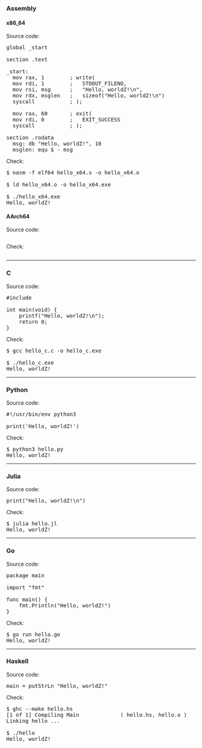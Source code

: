 ### Assembly
#### x86_64
Source code:
<pre>
global _start

section .text

_start:
  mov rax, 1        ; write(
  mov rdi, 1        ;   STDOUT_FILENO,
  mov rsi, msg      ;   "Hello, worldZ!\n",
  mov rdx, msglen   ;   sizeof("Hello, worldZ!\n")
  syscall           ; );

  mov rax, 60       ; exit(
  mov rdi, 0        ;   EXIT_SUCCESS
  syscall           ; );

section .rodata
  msg: db "Hello, worldZ!", 10
  msglen: equ $ - msg
</pre>

Check:
<pre>
$ nasm -f elf64 hello_x64.s -o hello_x64.o

$ ld hello_x64.o -o hello_x64.exe

$ ./hello_x64.exe
Hello, worldZ!
</pre>

#### AArch64
Source code:
<pre>
</pre>

Check:
<pre>
</pre>

----

### C
Source code:
<pre>
#include <stdio.h>

int main(void) {
    printf("Hello, worldZ!\n");
    return 0;
}
</pre>

Check:
<pre>
$ gcc hello_c.c -o hello_c.exe

$ ./hello_c.exe
Hello, worldZ!
</pre>

----

### Python
Source code:
<pre>
#!/usr/bin/env python3

print('Hello, worldZ!')
</pre>

Check:
<pre>
$ python3 hello.py
Hello, worldZ!
</pre>

----

### Julia
Source code:
<pre>
print("Hello, worldZ!\n")
</pre>

Check:
<pre>
$ julia hello.jl
Hello, worldZ!
</pre>

----

### Go
Source code:
<pre>
package main

import "fmt"

func main() {
	fmt.Println("Hello, worldZ!")
}
</pre>

Check:
<pre>
$ go run hello.go                                                       
Hello, worldZ!
</pre>

----

### Haskell
Source code:
<pre>
main = putStrLn "Hello, worldZ!"
</pre>

Check:
<pre>
$ ghc --make hello.hs
[1 of 1] Compiling Main             ( hello.hs, hello.o )
Linking hello ...

$ ./hello
Hello, worldZ!
</pre>

<!--
----

### C
Source code:
<pre>
</pre>

Check:
<pre>
</pre>
-->


